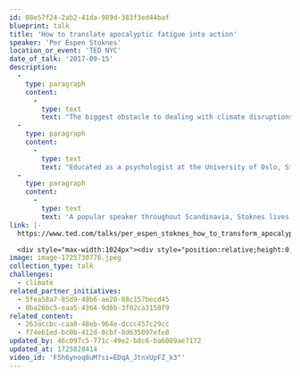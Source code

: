 ```yaml
---
id: 08e57f24-2ab2-41da-989d-383f3ed44baf
blueprint: talk
title: 'How to translate apocalyptic fatigue into action'
speaker: 'Per Espen Stoknes'
location_or_event: 'TED NYC'
date_of_talk: '2017-09-15'
description:
  -
    type: paragraph
    content:
      -
        type: text
        text: "The biggest obstacle to dealing with climate disruptions lies between your ears, says psychologist and economist Per Espen Stoknes. He's spent years studying the defenses we use to avoid thinking about the demise of our planet -- and figuring out a new way of talking about global warming that keeps us from shutting down. Step away from the doomsday narratives and learn how to make caring for the earth feel personable, do-able and empowering with this fun, informative talk."
  -
    type: paragraph
    content:
      -
        type: text
        text: "Educated as a psychologist at the University of Oslo, Stoknes has since supplemented this with studies in organizational theory, philosophy and a PhD in economics. He has worked both as a clinical psychologist and strategy consultant, bringing imagination and creative expression into these spheres.\_"
  -
    type: paragraph
    content:
      -
        type: text
        text: 'A popular speaker throughout Scandinavia, Stoknes lives in central Oslo. But he heads off to northern mountains or to his forest cabin in order to feel the free winds and get awe-struck as often as occasion allows.'
link: |-
  https://www.ted.com/talks/per_espen_stoknes_how_to_transform_apocalypse_fatigue_into_action_on_global_warming?subtitle=en

  <div style="max-width:1024px"><div style="position:relative;height:0;padding-bottom:56.25%"><iframe src="https://embed.ted.com/talks/per_espen_stoknes_how_to_transform_apocalypse_fatigue_into_action_on_global_warming?subtitle=en" width="1024px" height="576px" title="How to transform apocalypse fatigue into action on global warming" style="position:absolute;left:0;top:0;width:100%;height:100%"  frameborder="0" scrolling="no" allowfullscreen onload="window.parent.postMessage('iframeLoaded', 'https://embed.ted.com')"></iframe></div></div>
image: image-1725730776.jpeg
collection_type: talk
challenges:
  - climate
related_partner_initiatives:
  - 5fea58a7-85d9-49b6-ae20-88c157becd45
  - 8ba26bc5-eaa5-4364-9d6b-3f02ca3158f9
related_content:
  - 263accbc-caa0-48eb-964e-dccc457c29cc
  - f74e61ed-bc0b-412d-8cbf-8d635097efe8
updated_by: 46c097c5-771c-49e2-b8c6-ba6009ae7172
updated_at: 1725828414
video_id: 'F5h6ynoq8uM?si=EDqA_JtnxUpFZ_k3"'
---
```

